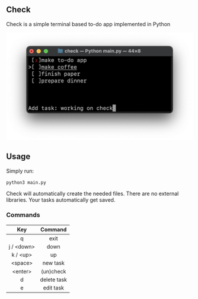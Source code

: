 ## Check

Check is a simple terminal based to-do app implemented in Python

![Example](example.png)

## Usage

Simply run:

```
python3 main.py
```

Check will automatically create the needed files. There are no external libraries. Your tasks automatically get saved.

### Commands

| Key        | Command     |
|:----------:|:-----------:|
| q          | exit        |
| j / \<down> | down        |
| k / \<up>   | up          |
| \<space>    | new task    |
| \<enter>    | (un)check   |
| d          | delete task |
| e          | edit task   |


